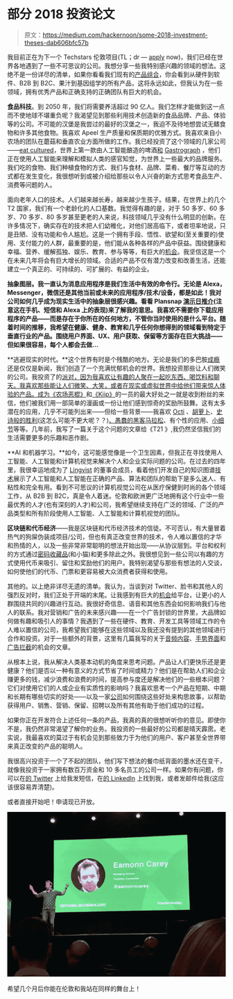 # 部分 2018 投资论文

> 原文：<https://medium.com/hackernoon/some-2018-investment-theses-dab606bfc57b>

我目前正在为下一个 Techstars 伦敦项目(TL；dr — [apply](http://apply.techstars.com) now)，我们已经在世界各地遇到了一些不可思议的公司。我想分享一些我特别感兴趣的领域的想法。这绝不是一份详尽的清单，如果你看看我们现有的[产品组合](https://www.techstars.com/programs/london-program/)，你会看到从硬件到软件、B2B 到 B2C、果汁到基因组学的所有产品，这将永远如此，但我认为在一些领域，拥有优秀产品和正确支持的正确团队有巨大的机会。

**食品科技**。到 2050 年，我们将需要养活超过 90 亿人。我们怎样才能做到这一点而不使地球不堪重负呢？我渴望见到那些利用技术创造新的食品品牌、产品、体验等的公司。不可能的汉堡是我尝过的最好的汉堡之一，我迫不及待地想尝试无鳍食物和许多其他食物。我喜欢 Apeel 生产质量和保质期的优雅方式。我喜欢来自小农场的团队在蘑菇和垂直农业方面所做的工作。我已经投资了这个领域的几家公司——[eat cultured](https://eatcultured.com/)，世界上第一款由人工智能酿造的啤酒[和](http://www.wired.co.uk/article/beer-brewed-by-ai-intelligentx) [Gastrograph](https://www.gastrograph.com/) ，他们正在使用人工智能来理解和模拟人类的感官知觉，为世界上一些最大的品牌服务。我们吃的食物、我们种植食物的方式、我们与食材、品牌、菜肴、餐厅等互动的方式都在发生变化，我很想听到或被介绍给那些以令人兴奋的新方式思考食品生产、消费等问题的人。

面向老年人口的技术。人们越来越长寿，越来越少生孩子。结果，在世界上的几个 T2 国家，我们有一个老龄化的人口基数。我觉得有趣的是，对于 50 多岁、60 多岁、70 多岁、80 多岁甚至更老的人来说，科技领域几乎没有什么明显的创新。在许多情况下，确实存在的技术把人们幼稚化，对他们居高临下，或者坦率地说，只是丑陋、没有功能和令人尴尬。这是一个拥有手段、悟性、欲望和(至关重要的)使用、支付能力的人群，最重要的是，他们能从各种各样的产品中获益。围绕健康和幸福、营养、缓解孤独、娱乐、教育、参与等等，有巨大的[机会](https://www.fastcompany.com/3068543/our-aging-population-can-be-an-economic-powerhouse-if-we-let-it)。我坚信这是一个在未来几年将会有巨大增长的领域。合适的产品不仅有潜力改变和改善生活，还能建立一个真正的、可持续的、可扩展的、有益的企业。

**抽象图层。我一直认为消息应用程序是我们生活中有效的命令行。无论是 Alexa，Messenger，微信还是其他当前或未来的应用程序/技术/设备，都是如此！我对公司如何几乎成为现实生活中的抽象层很感兴趣。看看 Plansnap [演示日推介](https://www.youtube.com/watch?v=THhop_gw8lc)(注意这在手机、短信和 Alexa 上的表现)来了解我的意思。我喜欢不需要你下载应用程序的产品——而是存在于你所在的任何地方，不管你当时使用的是什么平台。随着时间的推移，我希望在健康、健身、教育和几乎任何你想得到的领域看到特定于垂直行业的产品。围绕用户界面、UX、用户获取、保留等方面存在巨大挑战——但如果很容易，每个人都会去做…**

**逃避现实的时代。**这个世界有时是个残酷的地方。无论是我们的多巴胺[成瘾](https://www.inc.com/john-boitnott/is-your-need-for-another-dopamine-hit-wrecking-your-business-your-life.html)还是仅仅是新闻，我们创造了一个充满忧郁机会的世界。我想投资那些让人们微笑的公司。我投资了的[派对，因为我喜欢让有趣的人聚在一起吃东西、喝饮料和聊天。我喜欢那些能让人们微笑、大笑，或者在现实或虚拟世界中给他们带来惊人体验的产品。成为《农场恶棍》](http://partywith.co)和[《Kiip》](https://www.kiip.me/)的一员的最大好处之一就是收到粉丝的来信，他们被我们用一部简单的漫画或一份让他们感到惊奇的奖励所鼓舞。这有太多潜在的应用，几乎不可能列出来——但给一些背景——我喜欢 [Octi](http://www.octi.tv) 、[胡萝卜](http://www.meetcarrot.com/)、[史诗般的胜利](http://www.rexbox.co.uk/epicwin/)(这怎么可能不更大呢？？)[、愚蠢的黑客马拉松](http://www.stupidhackathon.com/)、有个性的应用、[小细节](http://littlebigdetails.com/)等等。几年前，我写了一篇关于这个问题的文章给《T21 》,我仍然坚信我们的生活需要更多的乐趣和恶作剧。

**AI 和机器学习。**如今，这可能感觉像是一个卫生因素，但我正在寻找使用人工智能、人工智能和计算机视觉来解决个人和企业实际问题的公司。在过去的四年里，我很幸运地成为了 [Lingvist](http://lingvist.com) 的董事会成员，看着他们开发自己的知识图谱[技术](https://lingvist.com/blog/science/2018/02/16/is-there-a-map-for-learning-a-language/)展示了人工智能和人工智能在正确的产品、算法和团队的帮助下是多么迷人、有粘性和完全有用。看到不可思议的计算机视觉公司在从医疗保健到时尚的各个领域工作，从 B2B 到 B2C，真是令人着迷。伦敦和欧洲更广泛地拥有这个行业中一些最优秀的人才(也有深刻的人才)和公司，我希望继续支持在广泛的领域、广泛的产品类型和所有阶段使用人工智能、人工智能和计算机视觉的团队。

**区块链和代币经济**——我是区块链和代币经济技术的信徒。不可否认，有大量冒着热气的狗屎伪装成项目/公司，但也有真正改变世界的技术，令人难以置信的才华和热情的人，以及一些非常非常聪明的想法开始出现——从协议层到。平台和权利的方式通过[密码收藏品](https://thecontrol.co/digital-collectibles-a-new-category-of-tokens-emerging-fb991c1dff6a)(和小猫)和更多除此之外。我很想见到一些公司以有趣的方式使用代币来吸引、留住和奖励他们的用户。我特别渴望与那些有想法的人交谈，如何使他们的代币、门票和更容易被大众消费者获得和使用。

其他的。以上绝非详尽无遗的清单。我认为，当谈到对 Twitter、脸书和其他人的强烈反对时，我们正处于开端的末尾。让我感到有巨大的[机会](https://twitter.com/eamonncarey/status/949991851804815361)给平台，让更小的人群围绕共同的兴趣进行互动。我很好奇信息、语音和其他东西会如何影响我们与他人的联系。我对营销和广告的未来感兴趣——在一个广告封锁的世界里，大品牌如何做有趣和吸引人的事情？我遇到了一些在硬件、教育、开发工具等领域工作的令人难以置信的公司，我希望我们能够在这些领域以及我还没有提到的其他领域进行合作和投资。对于一些额外的背景，这里有几篇我写的关于[音频内容](/@eamonncarey/wechat-whatsapp-and-the-walkie-talkie-content-opportunity-e7ab661af43f)、[手势界面](/@eamonncarey/thumbs-up-58c801247a88)和[广告拦截](/@eamonncarey/ad-blockers-are-the-condoms-of-the-internet-8ea9ed11443a)的机会的文章。

从根本上说，我从解决人类基本动机的角度来思考问题。产品让人们更快乐还是更健康？他们是否以一种有意义的方式节省了时间或精力？他们是在帮助人们和企业赚更多的钱，减少浪费和浪费的时间，提高参与度还是解决他们的一些根本问题？它们对使用它们的人或企业有实质性的影响吗？我喜欢思考一个产品在短期、中期和长期有哪些切实的好处——以及一家[公司](https://hackernoon.com/tagged/company)如何围绕这些好处来构思故事，以帮助获得用户、销售、营销、保留、招聘以及所有其他有助于他们成功的过程。

如果你正在开发符合上述任何一条的产品，我真的真的很想听听你的意见。即使你不是，我仍然非常渴望了解你的业务。我投资的一些最好的公司都是晴天霹雳。老实说，我最喜欢的莫过于有机会见到那些致力于为他们的用户、客户甚至全世界带来真正改变的产品的聪明人。

我很高兴投资于一个了不起的团队，他们写下想法的餐巾纸背面的墨水还在变干，就像我投资于一家拥有数百万资金和 10 多名员工的公司一样。如果你有问题，你可以在[的 Twitter](http://twitter.com/eamonncarey) 上给我发短信，在[的 LinkedIn](https://www.linkedin.com/in/ecarey/) 上找到我，或者发邮件给我(这应该很容易弄清楚)。

或者直接开始吧！申请现已开放。

![](img/c26ada47297eb993de3e13d3de792086.png)

希望几个月后你能在伦敦和我站在同样的舞台上！